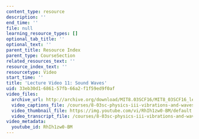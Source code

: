 ```yaml
---
content_type: resource
description: ''
end_time: ''
file: null
learning_resource_types: []
optional_tab_title: ''
optional_text: ''
parent_title: Resource Index
parent_type: CourseSection
related_resources_text: ''
resource_index_text: ''
resourcetype: Video
start_time: ''
title: 'Lecture Video 11: Sound Waves'
uid: 33eb30d1-6861-57fb-66a2-f1f59ed9f0af
video_files:
  archive_url: http://archive.org/download/MIT8.03SCF16/MIT8_03SCF16_lec11_300k.mp4
  video_captions_file: /courses/8-03sc-physics-iii-vibrations-and-waves-fall-2016/72182cc1e92b572fb70b245e2d5d50a0_RhIh1zw0-BM.vtt
  video_thumbnail_file: https://img.youtube.com/vi/RhIh1zw0-BM/default.jpg
  video_transcript_file: /courses/8-03sc-physics-iii-vibrations-and-waves-fall-2016/2910ae500c59ab945b1e1637ac3a6365_RhIh1zw0-BM.pdf
video_metadata:
  youtube_id: RhIh1zw0-BM
---
```

